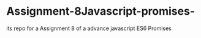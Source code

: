 # Assignment-8Javascript-promises-
its repo for a Assignment 8 of a advance javascript ES6 Promises 
